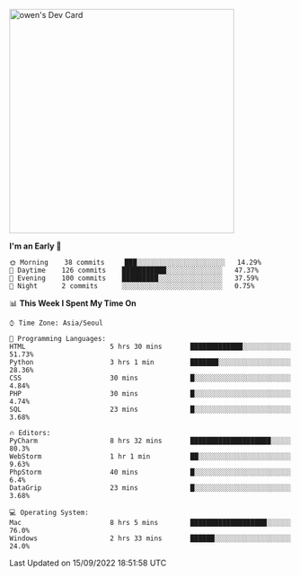 <a href="https://app.daily.dev/owen_9066"><img src="https://api.daily.dev/devcards/51e5c69f10114f2abe0ae390c27b0828.png?r=hyb" width="400" alt="owen's Dev Card"/></a>

 
 <!--START_SECTION:waka-->
**I'm an Early 🐤** 

```text
🌞 Morning    38 commits     ███░░░░░░░░░░░░░░░░░░░░░░   14.29% 
🌆 Daytime    126 commits    ███████████░░░░░░░░░░░░░░   47.37% 
🌃 Evening    100 commits    █████████░░░░░░░░░░░░░░░░   37.59% 
🌙 Night      2 commits      ░░░░░░░░░░░░░░░░░░░░░░░░░   0.75%

```


📊 **This Week I Spent My Time On** 

```text
⌚︎ Time Zone: Asia/Seoul

💬 Programming Languages: 
HTML                     5 hrs 30 mins       █████████████░░░░░░░░░░░░   51.73% 
Python                   3 hrs 1 min         ███████░░░░░░░░░░░░░░░░░░   28.36% 
CSS                      30 mins             █░░░░░░░░░░░░░░░░░░░░░░░░   4.84% 
PHP                      30 mins             █░░░░░░░░░░░░░░░░░░░░░░░░   4.74% 
SQL                      23 mins             █░░░░░░░░░░░░░░░░░░░░░░░░   3.68%

🔥 Editors: 
PyCharm                  8 hrs 32 mins       ████████████████████░░░░░   80.3% 
WebStorm                 1 hr 1 min          ██░░░░░░░░░░░░░░░░░░░░░░░   9.63% 
PhpStorm                 40 mins             █░░░░░░░░░░░░░░░░░░░░░░░░   6.4% 
DataGrip                 23 mins             █░░░░░░░░░░░░░░░░░░░░░░░░   3.68%

💻 Operating System: 
Mac                      8 hrs 5 mins        ███████████████████░░░░░░   76.0% 
Windows                  2 hrs 33 mins       ██████░░░░░░░░░░░░░░░░░░░   24.0%

```


 Last Updated on 15/09/2022 18:51:58 UTC
<!--END_SECTION:waka-->
